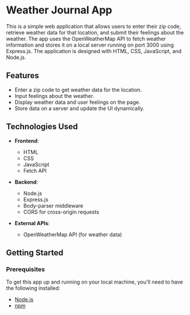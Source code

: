 # Weather Journal App

This is a simple web application that allows users to enter their zip code, retrieve weather data for that location, and submit their feelings about the weather. The app uses the OpenWeatherMap API to fetch weather information and stores it on a local server running on port 3000 using Express.js. The application is designed with HTML, CSS, JavaScript, and Node.js.

## Features

- Enter a zip code to get weather data for the location.
- Input feelings about the weather.
- Display weather data and user feelings on the page.
- Store data on a server and update the UI dynamically.

## Technologies Used

- **Frontend**:
  - HTML
  - CSS
  - JavaScript
  - Fetch API

- **Backend**:
  - Node.js
  - Express.js
  - Body-parser middleware
  - CORS for cross-origin requests

- **External APIs**:
  - OpenWeatherMap API (for weather data)

## Getting Started

### Prerequisites

To get this app up and running on your local machine, you'll need to have the following installed:

- [Node.js](https://nodejs.org/)
- [npm](https://www.npmjs.com/)

